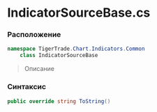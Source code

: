 
# IndicatorSourceBase.cs
### Расположение
```csharp
namespace TigerTrade.Chart.Indicators.Common  
    class IndicatorSourceBase
```

> Описание

### Синтаксис
```csharp
public override string ToString()
```
